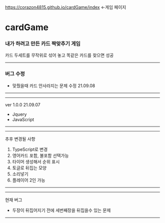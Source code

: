 https://corazon4815.github.io/cardGame/index <-게임 페이지

# cardGame

### 내가 하려고 만든 카드 짝맞추기 게임
카드 두세트를 무작위로 섞어 놓고 똑같은 카드를 찾으면 성공

---------------------------------------------
### 버그 수정
- 맞췄을때 카드 안사라지는 문제 수정 21.09.08
---------------------------------------------



---------------------------
ver 1.0.0 21.09.07
- Jquery
- JavaScript
---------------------------

---------------------------
추후 변경될 사항
1. TypeScript로 변경
2. 영어카드 포함, 불포함 선택가능
3. 타이머 생성해서 순위 표시
4. 토글로 뒤집는 모양
5. 소리넣기
6. 플레이어 2인 가능 
---------------------------

---------------------------
현재 버그
- 두장이 뒤집어지기 전에 세번째장을 뒤집을수 있는 문제
---------------------------
